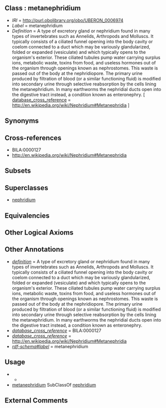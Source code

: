 
## Class : metanephridium

 * *IRI* = http://purl.obolibrary.org/obo/UBERON_0006974
 * *Label* = metanephridium
 * *Definition* = A type of excretory gland or nephridium found in many types of invertebrates such as Annelids, Arthropods and Molluscs. It typically consists of a ciliated funnel opening into the body cavity or coelom connected to a duct which may be variously glandularized, folded or expanded (vesiculate) and which typically opens to the organism's exterior. These ciliated tubules pump water carrying surplus ions, metabolic waste, toxins from food, and useless hormones out of the organism through openings known as nephrostomes. This waste is passed out of the body at the nephridiopore. The primary urine produced by filtration of blood (or a similar functioning fluid) is modified into secondary urine through selective reabsorption by the cells lining the metanephridium. In many earthworms the nephridial ducts open into the digestive tract instead, a condition known as enteronephry. [ [database_cross_reference](../../ef/oboInOwl#hasDbXref.md) = http://en.wikipedia.org/wiki/Nephridium#Metanephridia ]

## Synonyms


## Cross-references

 * BILA:0000127
 * http://en.wikipedia.org/wiki/Nephridium#Metanephridia

## Subsets


## Superclasses

 * [nephridium](../../UBERON/72/UBERON_0006972.md)

## Equivalencies


## Other Logical Axioms


## Other Annotations

 * *[definition](../../IAO/15/IAO_0000115.md)* = A type of excretory gland or nephridium found in many types of invertebrates such as Annelids, Arthropods and Molluscs. It typically consists of a ciliated funnel opening into the body cavity or coelom connected to a duct which may be variously glandularized, folded or expanded (vesiculate) and which typically opens to the organism's exterior. These ciliated tubules pump water carrying surplus ions, metabolic waste, toxins from food, and useless hormones out of the organism through openings known as nephrostomes. This waste is passed out of the body at the nephridiopore. The primary urine produced by filtration of blood (or a similar functioning fluid) is modified into secondary urine through selective reabsorption by the cells lining the metanephridium. In many earthworms the nephridial ducts open into the digestive tract instead, a condition known as enteronephry.
 * *[database_cross_reference](../../ef/oboInOwl#hasDbXref.md)* = BILA:0000127
 * *[database_cross_reference](../../ef/oboInOwl#hasDbXref.md)* = http://en.wikipedia.org/wiki/Nephridium#Metanephridia
 * *[rdf-schema#label](../../el/rdf-schema#label.md)* = metanephridium

## Usage

 * -
 * [metanephridium](../../UBERON/74/UBERON_0006974.md) SubClassOf [nephridium](../../UBERON/72/UBERON_0006972.md)

## External Comments


